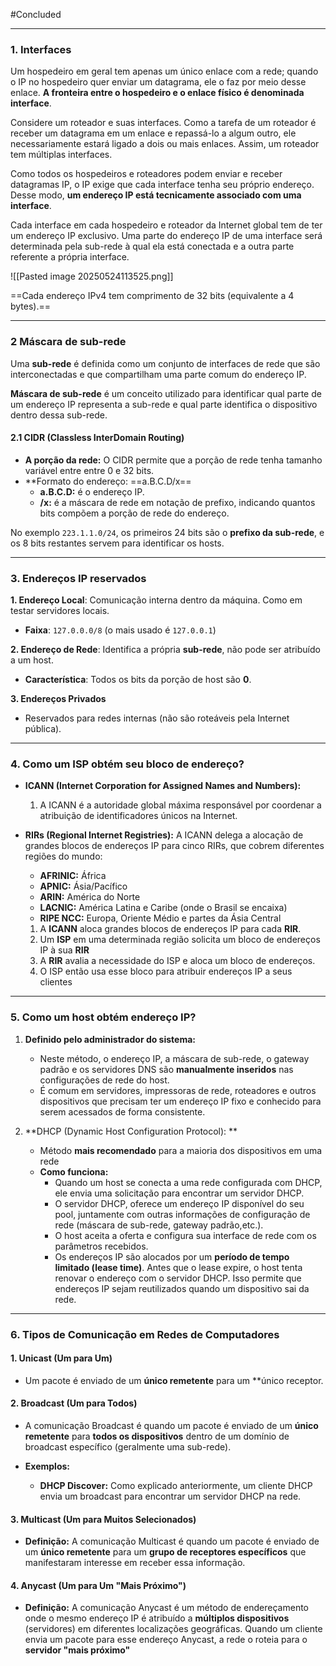 
#Concluded 

---
### **1. Interfaces**
Um hospedeiro em geral tem apenas um único enlace com a rede; quando o IP no hospedeiro quer enviar um datagrama, ele o faz por meio desse enlace. **A fronteira entre o hospedeiro e o enlace físico é denominada interface**. 

Considere um roteador e suas interfaces. Como a tarefa de um roteador é receber um datagrama em um enlace e repassá-lo a algum outro, ele necessariamente estará ligado a dois ou mais enlaces.  Assim, um roteador tem múltiplas interfaces. 

Como todos os hospedeiros e roteadores podem enviar e receber datagramas IP, o IP exige que cada interface tenha seu próprio endereço. Desse modo, **um endereço IP está tecnicamente associado com uma interface**.

Cada interface em cada hospedeiro e roteador da Internet global tem de ter um endereço IP  exclusivo.  Uma parte do endereço IP de uma interface será determinada pela sub-rede à qual ela está conectada e a outra parte referente a própria interface.


![[Pasted image 20250524113525.png]]

==Cada endereço IPv4 tem comprimento de 32 bits (equivalente a 4 bytes).==


---
### **2 Máscara de sub-rede**
Uma **sub-rede** é definida como um conjunto de interfaces de rede que são interconectadas e que compartilham uma parte comum do endereço IP. 

**Máscara de sub-rede** é um conceito utilizado para identificar qual parte de um endereço IP representa a sub-rede e qual parte identifica o dispositivo dentro dessa sub-rede. 
#### **2.1 CIDR (Classless InterDomain Routing)**
- **A porção da rede:** O CIDR permite que a porção de rede tenha tamanho variável entre entre 0 e 32 bits.
- **Formato do endereço: ==a.B.C.D/x==
    - **a.B.C.D:** é o endereço IP.
    - **/x:** é a máscara de rede em notação de prefixo, indicando quantos bits compõem a porção de rede do endereço.

No exemplo `223.1.1.0/24`, os primeiros 24 bits são o **prefixo da sub-rede**, e os 8 bits restantes servem para identificar os hosts.

---
### **3. Endereços IP reservados**

**1. Endereço Local**: Comunicação interna dentro da máquina. Como em testar servidores locais.
- **Faixa**: `127.0.0.0/8` (o mais usado é `127.0.0.1`)

 **2. Endereço de Rede**: Identifica a própria **sub-rede**, não pode ser atribuído a um host.
- **Característica**: Todos os bits da porção de host são **0**.

 **3. Endereços Privados**
- Reservados para redes internas (não são roteáveis pela Internet pública).

---
### **4. Como um ISP obtém seu bloco de endereço?**

- **ICANN (Internet Corporation for Assigned Names and Numbers):**
    1. A ICANN é a autoridade global máxima responsável por coordenar a atribuição de identificadores únicos na Internet. 
- **RIRs (Regional Internet Registries):** A ICANN delega a alocação de grandes blocos de endereços IP para cinco RIRs, que cobrem diferentes regiões do mundo:
    - **AFRINIC:** África
    - **APNIC:** Ásia/Pacífico
    - **ARIN:** América do Norte
    - **LACNIC:** América Latina e Caribe (onde o Brasil se encaixa)
    - **RIPE NCC:** Europa, Oriente Médio e partes da Ásia Central
    
    1. A **ICANN** aloca grandes blocos de endereços IP para cada **RIR**.
    2. Um **ISP** em uma determinada região solicita um bloco de endereços IP à sua **RIR**
    3. A **RIR** avalia a necessidade do ISP e aloca um bloco de endereços.
    4. O ISP então usa esse bloco para atribuir endereços IP a seus clientes 

---
### **5. Como um host obtém endereço IP?**

1. **Definido pelo administrador do sistema:**    
    - Neste método, o endereço IP, a máscara de sub-rede, o gateway padrão e os servidores DNS são **manualmente inseridos** nas configurações de rede do host.
    - É comum em servidores, impressoras de rede, roteadores e outros dispositivos que precisam ter um endereço IP fixo e conhecido para serem acessados de forma consistente.

2. **DHCP (Dynamic Host Configuration Protocol): **
	- Método **mais recomendado** para a maioria dos dispositivos em uma rede
    - **Como funciona:**
        - Quando um host se conecta a uma rede configurada com DHCP, ele envia uma solicitação para encontrar um servidor DHCP.
        - O servidor DHCP, oferece um endereço IP disponível do seu pool, juntamente com outras informações de configuração de rede (máscara de sub-rede, gateway padrão,etc.).
        - O host aceita a oferta e configura sua interface de rede com os parâmetros recebidos.
        - Os endereços IP são alocados por um **período de tempo limitado (lease time)**. Antes que o lease expire, o host tenta renovar o endereço com o servidor DHCP. Isso permite que endereços IP sejam reutilizados quando um dispositivo sai da rede.


---
### **6. Tipos de Comunicação em Redes de Computadores**

#### **1. Unicast (Um para Um)**
- Um pacote é enviado de um **único remetente** para um **único receptor.
#### 2. Broadcast (Um para Todos)
- A comunicação Broadcast é quando um pacote é enviado de um **único remetente** para **todos os dispositivos** dentro de um domínio de broadcast específico (geralmente uma sub-rede).

- **Exemplos:**
    - **DHCP Discover:** Como explicado anteriormente, um cliente DHCP envia um broadcast para encontrar um servidor DHCP na rede.
#### 3. Multicast (Um para Muitos Selecionados)
- **Definição:** A comunicação Multicast é quando um pacote é enviado de um **único remetente** para um **grupo de receptores específicos** que manifestaram interesse em receber essa informação.
#### 4. Anycast (Um para Um "Mais Próximo")
- **Definição:** A comunicação Anycast é um método de endereçamento onde o mesmo endereço IP é atribuído a **múltiplos dispositivos** (servidores) em diferentes localizações geográficas. Quando um cliente envia um pacote para esse endereço Anycast, a rede o roteia para o **servidor "mais próximo"**
    